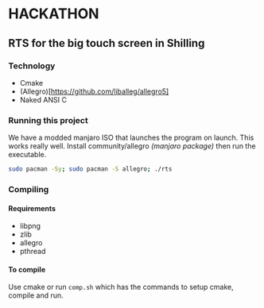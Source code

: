 # HACKATHON
## RTS for the big touch screen in Shilling
### Technology
 - Cmake
 - (Allegro)[https://github.com/liballeg/allegro5]
 - Naked ANSI C
### Running this project
We have a modded manjaro ISO that launches the program on launch. This works really well.
Install community/allegro *(manjaro package)* then run the executable.

```bash
sudo pacman -Sy; sudo pacman -S allegro; ./rts
```
### Compiling
#### Requirements
 - libpng
 - zlib
 - allegro
 - pthread
#### To compile
Use cmake or run `comp.sh` which has the commands to setup cmake, compile and run.
